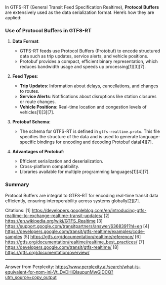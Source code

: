 In GTFS-RT (General Transit Feed Specification Realtime), **Protocol Buffers** are extensively used as the data serialization
format. Here’s how they are applied:

### **Use of Protocol Buffers in GTFS-RT**

1. **Data Format**:

   - GTFS-RT feeds use Protocol Buffers (Protobuf) to encode structured data such as trip updates, service alerts, and
     vehicle positions.
   - Protobuf provides a compact, efficient binary representation, which reduces bandwidth usage and speeds up
     processing[1][3][7].

2. **Feed Types**:

   - **Trip Updates**: Information about delays, cancellations, and changes to routes.
   - **Service Alerts**: Notifications about disruptions like station closures or route changes.
   - **Vehicle Positions**: Real-time location and congestion levels of vehicles[1][3][7].

3. **Protobuf Schema**:

   - The schema for GTFS-RT is defined in `gtfs-realtime.proto`. This file specifies the structure of the data and is used to
     generate language-specific bindings for encoding and decoding Protobuf data[4][7].

4. **Advantages of Protobuf**:
   - Efficient serialization and deserialization.
   - Cross-platform compatibility.
   - Libraries available for multiple programming languages[1][4][7].

### Summary

Protocol Buffers are integral to GTFS-RT for encoding real-time transit data efficiently, ensuring interoperability across
systems globally[2][7].

Citations: [1] https://developers.googleblog.com/en/introducing-gtfs-realtime-to-exchange-realtime-transit-updates/ [2]
https://en.wikipedia.org/wiki/GTFS_Realtime [3] https://support.google.com/transitpartners/answer/6368391?hl=en [4]
https://developers.google.com/transit/gtfs-realtime/examples/code-samples [5]
https://gtfs.org/documentation/realtime/reference/ [6] https://gtfs.org/documentation/realtime/realtime_best_practices/ [7]
https://developers.google.com/transit/gtfs-realtime/ [8] https://gtfs.org/documentation/overview/

---

Answer from Perplexity:
https://www.perplexity.ai/search/what-is-equivalent-for-npm-ini-Vt_DvDHiQIaupunMwGjDCQ?utm_source=copy_output
